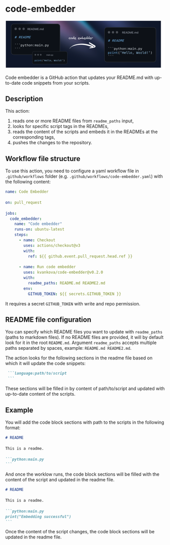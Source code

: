 # code-embedder
<p align="center">
  <img src="assets/front.png" alt="Image" width="600" />
</p>

Code embedder is a GitHub action that updates your README.md with up-to-date code snippets from your scripts.

## Description
This action:
1. reads one or more README files from `readme_paths` input,
1. looks for specific script tags in the READMEs,
1. reads the content of the scripts and embeds it in the READMEs at the corresponding tags,
1. pushes the changes to the repository.

## Workflow file structure
To use this action, you need to configure a yaml workflow file in `.github/workflows` folder (e.g. `.github/workflows/code-embedder.yaml`) with the following content:

```yaml:.github/workflows/code-embedder.yml
name: Code Embedder

on: pull_request

jobs:
  code_embedder:
    name: "Code embedder"
    runs-on: ubuntu-latest
    steps:
      - name: Checkout
        uses: actions/checkout@v3
        with:
          ref: ${{ github.event.pull_request.head.ref }}

      - name: Run code embedder
        uses: kvankova/code-embedder@v0.2.0
        with:
          readme_paths: README.md README2.md
        env:
          GITHUB_TOKEN: ${{ secrets.GITHUB_TOKEN }}

```
It requires a secret `GITHUB_TOKEN` with write and repo permission.

## README file configuration
You can specify which README files you want to update with `readme_paths` (paths to markdown files). If no README files are provided, it will by default look for it in the root `README.md`. Argument `readme_paths` accepts multiple paths separated by spaces, example: `README.md README2.md`.

The action looks for the following sections in the readme file based on which it will update the code snippets:
````md
 ```language:path/to/script
 ```
````
These sections will be filled in by content of path/to/script and updated with up-to-date content of the scripts.

## Example

You will add the code block sections with path to the scripts in the following format:
````md
# README

This is a readme.

```python:main.py
```
````
And once the worklow runs, the code block sections will be filled with the content of the script and updated in the readme file.

````md
# README

This is a readme.

```python:main.py
print("Embedding successful")
```
````
Once the content of the script changes, the code block sections will be updated in the readme file.
